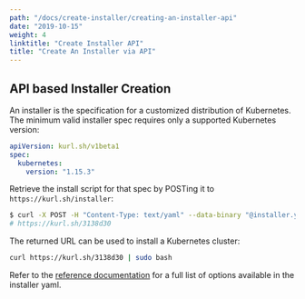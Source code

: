 ```yaml
---
path: "/docs/create-installer/creating-an-installer-api"
date: "2019-10-15"
weight: 4
linktitle: "Create Installer API"
title: "Create An Installer via API"
---
```

## API based Installer Creation
An installer is the specification for a customized distribution of Kubernetes.
The minimum valid installer spec requires only a supported Kubernetes version:

```yaml
apiVersion: kurl.sh/v1beta1
spec:
  kubernetes:
    version: "1.15.3"
```

Retrieve the install script for that spec by POSTing it to `https://kurl.sh/installer`:
```bash
$ curl -X POST -H "Content-Type: text/yaml" --data-binary "@installer.yaml" https://kurl.sh/installer && echo ""
# https://kurl.sh/3138d30
```

The returned URL can be used to install a Kubernetes cluster:
```bash
curl https://kurl.sh/3138d30 | sudo bash
```

Refer to the [reference documentation](https://kots.io/reference/kubernetes-installers/kurl/) for a full list of options available in the installer yaml.
